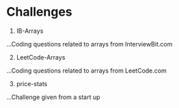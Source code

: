 # Challenges
1. IB-Arrays

...Coding questions related to arrays from InterviewBit.com

2. LeetCode-Arrays

...Coding questions related to arrays from LeetCode.com

3. price-stats

...Challenge given from a start up 